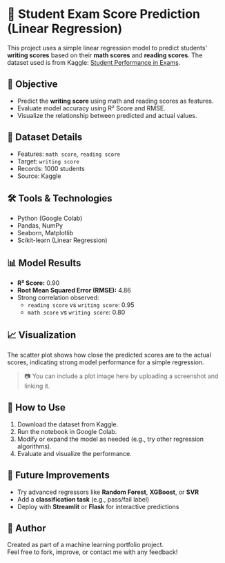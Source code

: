 # 🧠 Student Exam Score Prediction (Linear Regression)

This project uses a simple linear regression model to predict students' **writing scores** based on their **math scores** and **reading scores**. The dataset used is from Kaggle: [Student Performance in Exams](https://www.kaggle.com/datasets/spscientist/students-performance-in-exams).

## 🎯 Objective

- Predict the **writing score** using math and reading scores as features.
- Evaluate model accuracy using R² Score and RMSE.
- Visualize the relationship between predicted and actual values.

## 📁 Dataset Details

- Features: `math score`, `reading score`
- Target: `writing score`
- Records: 1000 students
- Source: Kaggle

## 🛠️ Tools & Technologies

- Python (Google Colab)
- Pandas, NumPy
- Seaborn, Matplotlib
- Scikit-learn (Linear Regression)

## 📊 Model Results

- **R² Score:** 0.90
- **Root Mean Squared Error (RMSE):** 4.86
- Strong correlation observed:
  - `reading score` vs `writing score`: 0.95
  - `math score` vs `writing score`: 0.80

## 📈 Visualization

The scatter plot shows how close the predicted scores are to the actual scores, indicating strong model performance for a simple regression.

> 📷 You can include a plot image here by uploading a screenshot and linking it.

## 🔄 How to Use

1. Download the dataset from Kaggle.
2. Run the notebook in Google Colab.
3. Modify or expand the model as needed (e.g., try other regression algorithms).
4. Evaluate and visualize the performance.

## 🚀 Future Improvements

- Try advanced regressors like **Random Forest**, **XGBoost**, or **SVR**
- Add a **classification task** (e.g., pass/fail label)
- Deploy with **Streamlit** or **Flask** for interactive predictions

## 📌 Author

Created as part of a machine learning portfolio project.  
Feel free to fork, improve, or contact me with any feedback!

